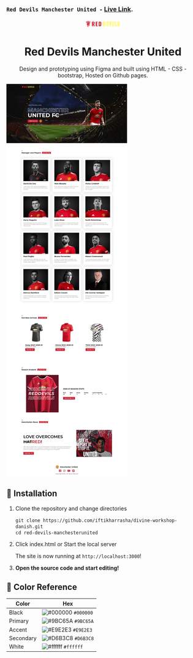 ### `Red Devils Manchester United -` [Live Link](https://iftikharrasha.github.io/red-devils-manchesterunited/).

<p align="center">
  <a href="https://iftikharrasha.github.io/red-devils-manchesterunited/">
    <img alt="Logo" src="./img/logo.svg" width="100" />
  </a>
</p>

<h1 align="center">
  Red Devils Manchester United
</h1>

<p align="center">
  Design and prototyping using Figma and built using HTML - CSS - bootstrap, Hosted on Github pages.
</p>

![hero](./img/reddevil-ui.jpg)

## 🚀 Installation

1.  Clone the repository and change directories

    ```shell
    git clone https://github.com/iftikharrasha/divine-workshop-danish.git
    cd red-devils-manchesterunited
    ```

2. Click index.html or Start the local server

    The site is now running at `http://localhost:3000`!
    

3.  **Open the source code and start editing!**
 
 ## 🎨 Color Reference
| Color          | Hex                                                                |
| -------------- | ------------------------------------------------------------------ |
| Black          | ![#000000](https://via.placeholder.com/10/0000?text=+) `#000000` |
| Primary        | ![#9BC65A](https://via.placeholder.com/10/9BC65A?text=+) `#9BC65A` |
| Accent        | ![#E9E2E3](https://via.placeholder.com/10/E9E2E3?text=+) `#E9E2E3` |
| Secondary        | ![#D6B3C8](https://via.placeholder.com/10/D6B3C8?text=+) `#D6B3C8` |
| White          | ![#ffffff](https://via.placeholder.com/10/ffffff?text=+) `#ffffff` |

